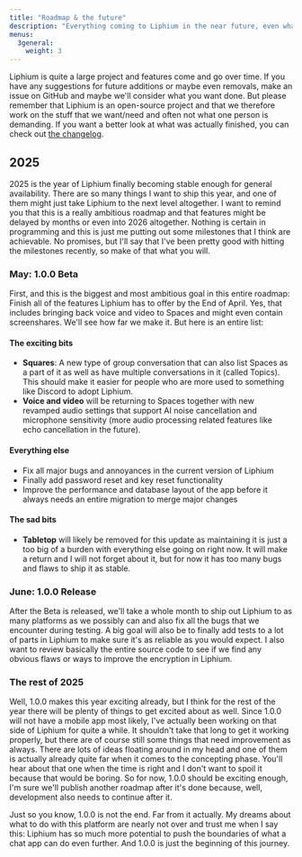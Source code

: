 ```yaml
---
title: "Roadmap & the future"
description: "Everything coming to Liphium in the near future, even what you can expect in the far future."
menus:
  3general:
    weight: 3
---
```


Liphium is quite a large project and features come and go over time. If you have any suggestions for future additions or maybe even removals, make an issue on GitHub and maybe we'll consider what you want done. But please remember that Liphium is an open-source project and that we therefore work on the stuff that we want/need and often not what one person is demanding. If you want a better look at what was actually finished, you can check out [the changelog](https://github.com/Liphium/chat_interface/blob/main/CHANGELOG.md).

## 2025

2025 is the year of Liphium finally becoming stable enough for general availability. There are so many things I want to ship this year, and one of them might just take Liphium to the next level altogether. I want to remind you that this is a really ambitious roadmap and that features might be delayed by months or even into 2026 altogether. Nothing is certain in programming and this is just me putting out some milestones that I think are achievable. No promises, but I'll say that I've been pretty good with hitting the milestones recently, so make of that what you will.

### May: 1.0.0 Beta

First, and this is the biggest and most ambitious goal in this entire roadmap: Finish all of the features Liphium has to offer by the End of April. Yes, that includes bringing back voice and video to Spaces and might even contain screenshares. We'll see how far we make it. But here is an entire list:

#### The exciting bits

- **Squares**: A new type of group conversation that can also list Spaces as a part of it as well as have multiple conversations in it (called Topics). This should make it easier for people who are more used to something like Discord to adopt Liphium.
- **Voice and video** will be returning to Spaces together with new revamped audio settings that support AI noise cancellation and microphone sensitivity (more audio processing related features like echo cancellation in the future).

#### Everything else

- Fix all major bugs and annoyances in the current version of Liphium
- Finally add password reset and key reset functionality
- Improve the performance and database layout of the app before it always needs an entire migration to merge major changes

#### The sad bits

- **Tabletop** will likely be removed for this update as maintaining it is just a too big of a burden with everything else going on right now. It will make a return and I will not forget about it, but for now it has too many bugs and flaws to ship it as stable.

### June: 1.0.0 Release

After the Beta is released, we'll take a whole month to ship out Liphium to as many platforms as we possibly can and also fix all the bugs that we encounter during testing. A big goal will also be to finally add tests to a lot of parts in Liphium to make sure it's as reliable as you would expect. I also want to review basically the entire source code to see if we find any obvious flaws or ways to improve the encryption in Liphium.

### The rest of 2025

Well, 1.0.0 makes this year exciting already, but I think for the rest of the year there will be plenty of things to get excited about as well. Since 1.0.0 will not have a mobile app most likely, I've actually been working on that side of Liphium for quite a while. It shouldn't take that long to get it working properly, but there are of course still some things that need improvement as always. There are lots of ideas floating around in my head and one of them is actually already quite far when it comes to the concepting phase. You'll hear about that one when the time is right and I don't want to spoil it because that would be boring. So for now, 1.0.0 should be exciting enough, I'm sure we'll publish another roadmap after it's done because, well, development also needs to continue after it.

Just so you know, 1.0.0 is not the end. Far from it actually. My dreams about what to do with this platform are nearly not over and trust me when I say this: Liphium has so much more potential to push the boundaries of what a chat app can do even further. And 1.0.0 is just the beginning of this journey.
